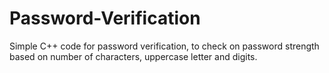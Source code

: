 # Password-Verification
Simple C++ code for password verification, to check on password strength based on number of characters, uppercase letter and digits.
